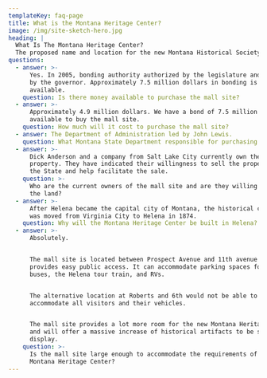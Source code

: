 ```yaml
---
templateKey: faq-page
title: What is the Montana Heritage Center?
image: /img/site-sketch-hero.jpg
heading: |
  What Is The Montana Heritage Center?
  The proposed name and location for the new Montana Historical Society museum.
questions:
  - answer: >-
      Yes. In 2005, bonding authority authorized by the legislature and signed
      by the governor. Approximately 7.5 million dollars in bonding is
      available. 
    question: Is there money available to purchase the mall site?
  - answer: >-
      Approximately 4.9 million dollars. We have a bond of 7.5 million dollars
      available to buy the mall site.
    question: How much will it cost to purchase the mall site?
  - answer: The Department of Administration led by John Lewis.
    question: What Montana State Department responsible for purchasing the mall site?
  - answer: >-
      Dick Anderson and a company from Salt Lake City currently own the
      property. They have indicated their willingness to sell the property to
      the State and help facilitate the sale.
    question: >-
      Who are the current owners of the mall site and are they willing to sell
      the land?
  - answer: >-
      After Helena became the capital city of Montana, the historical collection
      was moved from Virginia City to Helena in 1874.
    question: Why will the Montana Heritage Center be built in Helena?
  - answer: >-
      Absolutely.


      The mall site is located between Prospect Avenue and 11th avenue and
      provides easy public access. It can accommodate parking spaces for school
      buses, the Helena tour train, and RVs. 


      The alternative location at Roberts and 6th would not be able to
      accommodate all visitors and their vehicles.


      The mall site provides a lot more room for the new Montana Heritage Center
      and will offer a massive increase of historical artifacts to be seen on
      display. 
    question: >-
      Is the mall site large enough to accommodate the requirements of the
      Montana Heritage Center?
---
```


